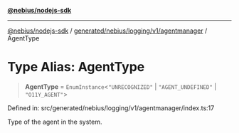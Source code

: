 [**@nebius/nodejs-sdk**](../../../../../../README.md)

***

[@nebius/nodejs-sdk](../../../../../../README.md) / [generated/nebius/logging/v1/agentmanager](../README.md) / AgentType

# Type Alias: AgentType

> **AgentType** = `EnumInstance`\<`"UNRECOGNIZED"` \| `"AGENT_UNDEFINED"` \| `"O11Y_AGENT"`\>

Defined in: src/generated/nebius/logging/v1/agentmanager/index.ts:17

Type of the agent in the system.

